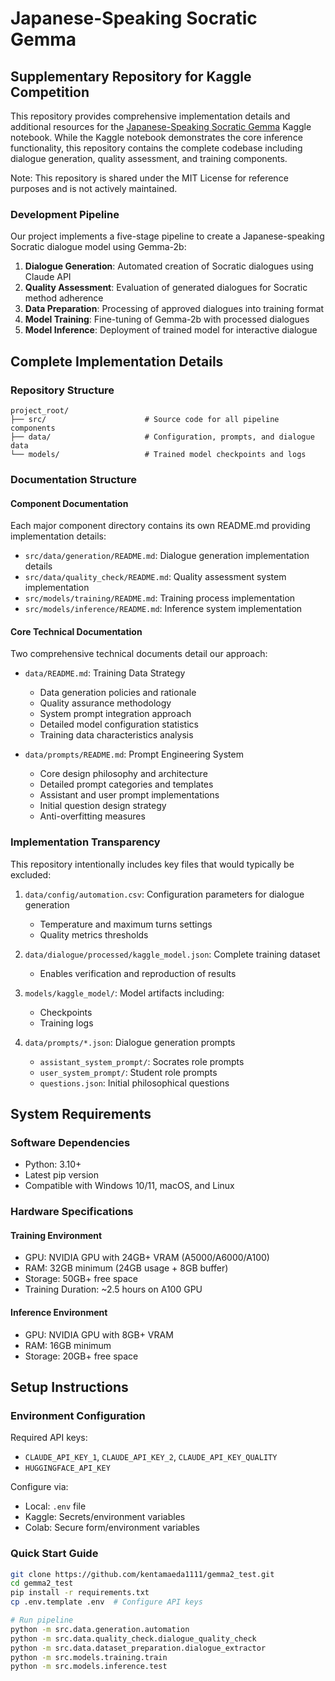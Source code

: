 # Japanese-Speaking Socratic Gemma

## Supplementary Repository for Kaggle Competition
This repository provides comprehensive implementation details and additional resources for the [Japanese-Speaking Socratic Gemma](https://www.kaggle.com/code/kentamaeda/japanese-speaking-socratic-gemma) Kaggle notebook. While the Kaggle notebook demonstrates the core inference functionality, this repository contains the complete codebase including dialogue generation, quality assessment, and training components.

Note: This repository is shared under the MIT License for reference purposes and is not actively maintained.

### Development Pipeline
Our project implements a five-stage pipeline to create a Japanese-speaking Socratic dialogue model using Gemma-2b:

1. **Dialogue Generation**: Automated creation of Socratic dialogues using Claude API
2. **Quality Assessment**: Evaluation of generated dialogues for Socratic method adherence
3. **Data Preparation**: Processing of approved dialogues into training format
4. **Model Training**: Fine-tuning of Gemma-2b with processed dialogues
5. **Model Inference**: Deployment of trained model for interactive dialogue

## Complete Implementation Details
### Repository Structure

```
project_root/
├── src/                      # Source code for all pipeline components
├── data/                     # Configuration, prompts, and dialogue data
└── models/                   # Trained model checkpoints and logs
```

### Documentation Structure

#### Component Documentation
Each major component directory contains its own README.md providing implementation details:
- `src/data/generation/README.md`: Dialogue generation implementation details
- `src/data/quality_check/README.md`: Quality assessment system implementation
- `src/models/training/README.md`: Training process implementation
- `src/models/inference/README.md`: Inference system implementation

#### Core Technical Documentation
Two comprehensive technical documents detail our approach:
- `data/README.md`: Training Data Strategy
  - Data generation policies and rationale
  - Quality assurance methodology
  - System prompt integration approach
  - Detailed model configuration statistics
  - Training data characteristics analysis

- `data/prompts/README.md`: Prompt Engineering System
  - Core design philosophy and architecture
  - Detailed prompt categories and templates
  - Assistant and user prompt implementations
  - Initial question design strategy
  - Anti-overfitting measures

### Implementation Transparency
This repository intentionally includes key files that would typically be excluded:

1. `data/config/automation.csv`: Configuration parameters for dialogue generation
   - Temperature and maximum turns settings
   - Quality metrics thresholds

2. `data/dialogue/processed/kaggle_model.json`: Complete training dataset
   - Enables verification and reproduction of results

3. `models/kaggle_model/`: Model artifacts including:
   - Checkpoints
   - Training logs

4. `data/prompts/*.json`: Dialogue generation prompts
   - `assistant_system_prompt/`: Socrates role prompts
   - `user_system_prompt/`: Student role prompts
   - `questions.json`: Initial philosophical questions

## System Requirements

### Software Dependencies
- Python: 3.10+
- Latest pip version
- Compatible with Windows 10/11, macOS, and Linux

### Hardware Specifications

#### Training Environment
- GPU: NVIDIA GPU with 24GB+ VRAM (A5000/A6000/A100)
- RAM: 32GB minimum (24GB usage + 8GB buffer)
- Storage: 50GB+ free space
- Training Duration: ~2.5 hours on A100 GPU

#### Inference Environment
- GPU: NVIDIA GPU with 8GB+ VRAM
- RAM: 16GB minimum
- Storage: 20GB+ free space

## Setup Instructions

### Environment Configuration
Required API keys:
- `CLAUDE_API_KEY_1`, `CLAUDE_API_KEY_2`, `CLAUDE_API_KEY_QUALITY`
- `HUGGINGFACE_API_KEY`

Configure via:
- Local: `.env` file
- Kaggle: Secrets/environment variables
- Colab: Secure form/environment variables

### Quick Start Guide
```bash
git clone https://github.com/kentamaeda1111/gemma2_test.git
cd gemma2_test
pip install -r requirements.txt
cp .env.template .env  # Configure API keys

# Run pipeline
python -m src.data.generation.automation
python -m src.data.quality_check.dialogue_quality_check
python -m src.data.dataset_preparation.dialogue_extractor
python -m src.models.training.train
python -m src.models.inference.test

